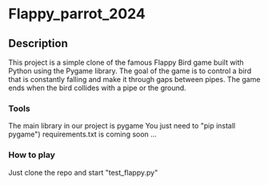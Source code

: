 # Flappy_parrot_2024
## Description
This project is a simple clone of the famous Flappy Bird game built with Python using the Pygame library. The goal of the game is to control a bird that is constantly falling and make it through gaps between pipes. The game ends when the bird collides with a pipe or the ground.


### Tools
The main library in our project is pygame
You just need to "pip install pygame")
requirements.txt is coming soon ...


### How to play
Just clone the repo and start "test_flappy.py"

